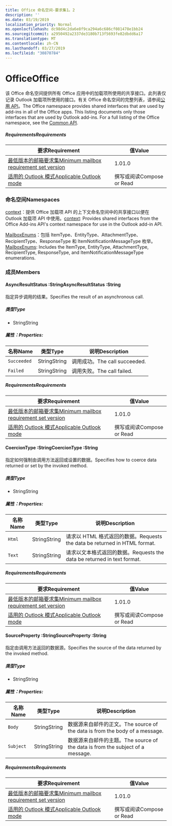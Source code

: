 ```yaml
---
title: Office 命名空间-要求集1。2
description: ''
ms.date: 03/19/2019
localization_priority: Normal
ms.openlocfilehash: dc98d4c2da6e8f9ca294a6c686cf081478e1bb24
ms.sourcegitcommit: a2950492a2337de3180b713f5693fe82dbdd6a17
ms.translationtype: MT
ms.contentlocale: zh-CN
ms.lasthandoff: 03/27/2019
ms.locfileid: "30870784"
---
```

# <a name="office"></a><span data-ttu-id="a031d-102">Office</span><span class="sxs-lookup"><span data-stu-id="a031d-102">Office</span></span>

<span data-ttu-id="a031d-p101">该 Office 命名空间提供所有 Office 应用中的加载项所使用的共享接口。此列表仅记录 Outlook 加载项所使用的接口。有关 Office 命名空间的完整列表，请参阅[公用 API](/javascript/api/office)。</span><span class="sxs-lookup"><span data-stu-id="a031d-p101">The Office namespace provides shared interfaces that are used by add-ins in all of the Office apps. This listing documents only those interfaces that are used by Outlook add-ins. For a full listing of the Office namespace, see the [Common API](/javascript/api/office).</span></span>

##### <a name="requirements"></a><span data-ttu-id="a031d-105">Requirements</span><span class="sxs-lookup"><span data-stu-id="a031d-105">Requirements</span></span>

|<span data-ttu-id="a031d-106">要求</span><span class="sxs-lookup"><span data-stu-id="a031d-106">Requirement</span></span>| <span data-ttu-id="a031d-107">值</span><span class="sxs-lookup"><span data-stu-id="a031d-107">Value</span></span>|
|---|---|
|[<span data-ttu-id="a031d-108">最低版本的邮箱要求集</span><span class="sxs-lookup"><span data-stu-id="a031d-108">Minimum mailbox requirement set version</span></span>](/office/dev/add-ins/reference/requirement-sets/outlook-api-requirement-sets)| <span data-ttu-id="a031d-109">1.0</span><span class="sxs-lookup"><span data-stu-id="a031d-109">1.0</span></span>|
|[<span data-ttu-id="a031d-110">适用的 Outlook 模式</span><span class="sxs-lookup"><span data-stu-id="a031d-110">Applicable Outlook mode</span></span>](/outlook/add-ins/#extension-points)| <span data-ttu-id="a031d-111">撰写或阅读</span><span class="sxs-lookup"><span data-stu-id="a031d-111">Compose or Read</span></span>|

### <a name="namespaces"></a><span data-ttu-id="a031d-112">命名空间</span><span class="sxs-lookup"><span data-stu-id="a031d-112">Namespaces</span></span>

<span data-ttu-id="a031d-113">[context](office.context.md)：提供 Office 加载项 API 的上下文命名空间中的共享接口以便在 Outlook 加载项 API 中使用。</span><span class="sxs-lookup"><span data-stu-id="a031d-113">[context](office.context.md): Provides shared interfaces from the Office Add-ins API's context namespace for use in the Outlook add-in API.</span></span>

<span data-ttu-id="a031d-114">[MailboxEnums](/javascript/api/outlook_1_2/office.mailboxenums.attachmenttype)：包括 ItemType、EntityType、AttachmentType、RecipientType、ResponseType 和 ItemNotificationMessageType 枚举。</span><span class="sxs-lookup"><span data-stu-id="a031d-114">[MailboxEnums](/javascript/api/outlook_1_2/office.mailboxenums.attachmenttype): Includes the ItemType, EntityType, AttachmentType, RecipientType, ResponseType, and ItemNotificationMessageType enumerations.</span></span>

### <a name="members"></a><span data-ttu-id="a031d-115">成员</span><span class="sxs-lookup"><span data-stu-id="a031d-115">Members</span></span>

####  <a name="asyncresultstatus-string"></a><span data-ttu-id="a031d-116">AsyncResultStatus :String</span><span class="sxs-lookup"><span data-stu-id="a031d-116">AsyncResultStatus :String</span></span>

<span data-ttu-id="a031d-117">指定异步调用的结果。</span><span class="sxs-lookup"><span data-stu-id="a031d-117">Specifies the result of an asynchronous call.</span></span>

##### <a name="type"></a><span data-ttu-id="a031d-118">类型</span><span class="sxs-lookup"><span data-stu-id="a031d-118">Type</span></span>

*   <span data-ttu-id="a031d-119">String</span><span class="sxs-lookup"><span data-stu-id="a031d-119">String</span></span>

##### <a name="properties"></a><span data-ttu-id="a031d-120">属性：</span><span class="sxs-lookup"><span data-stu-id="a031d-120">Properties:</span></span>

|<span data-ttu-id="a031d-121">名称</span><span class="sxs-lookup"><span data-stu-id="a031d-121">Name</span></span>| <span data-ttu-id="a031d-122">类型</span><span class="sxs-lookup"><span data-stu-id="a031d-122">Type</span></span>| <span data-ttu-id="a031d-123">说明</span><span class="sxs-lookup"><span data-stu-id="a031d-123">Description</span></span>|
|---|---|---|
|`Succeeded`| <span data-ttu-id="a031d-124">String</span><span class="sxs-lookup"><span data-stu-id="a031d-124">String</span></span>|<span data-ttu-id="a031d-125">调用成功。</span><span class="sxs-lookup"><span data-stu-id="a031d-125">The call succeeded.</span></span>|
|`Failed`| <span data-ttu-id="a031d-126">String</span><span class="sxs-lookup"><span data-stu-id="a031d-126">String</span></span>|<span data-ttu-id="a031d-127">调用失败。</span><span class="sxs-lookup"><span data-stu-id="a031d-127">The call failed.</span></span>|

##### <a name="requirements"></a><span data-ttu-id="a031d-128">Requirements</span><span class="sxs-lookup"><span data-stu-id="a031d-128">Requirements</span></span>

|<span data-ttu-id="a031d-129">要求</span><span class="sxs-lookup"><span data-stu-id="a031d-129">Requirement</span></span>| <span data-ttu-id="a031d-130">值</span><span class="sxs-lookup"><span data-stu-id="a031d-130">Value</span></span>|
|---|---|
|[<span data-ttu-id="a031d-131">最低版本的邮箱要求集</span><span class="sxs-lookup"><span data-stu-id="a031d-131">Minimum mailbox requirement set version</span></span>](/office/dev/add-ins/reference/requirement-sets/outlook-api-requirement-sets)| <span data-ttu-id="a031d-132">1.0</span><span class="sxs-lookup"><span data-stu-id="a031d-132">1.0</span></span>|
|[<span data-ttu-id="a031d-133">适用的 Outlook 模式</span><span class="sxs-lookup"><span data-stu-id="a031d-133">Applicable Outlook mode</span></span>](/outlook/add-ins/#extension-points)| <span data-ttu-id="a031d-134">撰写或阅读</span><span class="sxs-lookup"><span data-stu-id="a031d-134">Compose or Read</span></span>|

####  <a name="coerciontype-string"></a><span data-ttu-id="a031d-135">CoercionType :String</span><span class="sxs-lookup"><span data-stu-id="a031d-135">CoercionType :String</span></span>

<span data-ttu-id="a031d-136">指定如何强制由调用方法返回或设置的数据。</span><span class="sxs-lookup"><span data-stu-id="a031d-136">Specifies how to coerce data returned or set by the invoked method.</span></span>

##### <a name="type"></a><span data-ttu-id="a031d-137">类型</span><span class="sxs-lookup"><span data-stu-id="a031d-137">Type</span></span>

*   <span data-ttu-id="a031d-138">String</span><span class="sxs-lookup"><span data-stu-id="a031d-138">String</span></span>

##### <a name="properties"></a><span data-ttu-id="a031d-139">属性：</span><span class="sxs-lookup"><span data-stu-id="a031d-139">Properties:</span></span>

|<span data-ttu-id="a031d-140">名称</span><span class="sxs-lookup"><span data-stu-id="a031d-140">Name</span></span>| <span data-ttu-id="a031d-141">类型</span><span class="sxs-lookup"><span data-stu-id="a031d-141">Type</span></span>| <span data-ttu-id="a031d-142">说明</span><span class="sxs-lookup"><span data-stu-id="a031d-142">Description</span></span>|
|---|---|---|
|`Html`| <span data-ttu-id="a031d-143">String</span><span class="sxs-lookup"><span data-stu-id="a031d-143">String</span></span>|<span data-ttu-id="a031d-144">请求以 HTML 格式返回的数据。</span><span class="sxs-lookup"><span data-stu-id="a031d-144">Requests the data be returned in HTML format.</span></span>|
|`Text`| <span data-ttu-id="a031d-145">String</span><span class="sxs-lookup"><span data-stu-id="a031d-145">String</span></span>|<span data-ttu-id="a031d-146">请求以文本格式返回的数据。</span><span class="sxs-lookup"><span data-stu-id="a031d-146">Requests the data be returned in text format.</span></span>|

##### <a name="requirements"></a><span data-ttu-id="a031d-147">Requirements</span><span class="sxs-lookup"><span data-stu-id="a031d-147">Requirements</span></span>

|<span data-ttu-id="a031d-148">要求</span><span class="sxs-lookup"><span data-stu-id="a031d-148">Requirement</span></span>| <span data-ttu-id="a031d-149">值</span><span class="sxs-lookup"><span data-stu-id="a031d-149">Value</span></span>|
|---|---|
|[<span data-ttu-id="a031d-150">最低版本的邮箱要求集</span><span class="sxs-lookup"><span data-stu-id="a031d-150">Minimum mailbox requirement set version</span></span>](/office/dev/add-ins/reference/requirement-sets/outlook-api-requirement-sets)| <span data-ttu-id="a031d-151">1.0</span><span class="sxs-lookup"><span data-stu-id="a031d-151">1.0</span></span>|
|[<span data-ttu-id="a031d-152">适用的 Outlook 模式</span><span class="sxs-lookup"><span data-stu-id="a031d-152">Applicable Outlook mode</span></span>](/outlook/add-ins/#extension-points)| <span data-ttu-id="a031d-153">撰写或阅读</span><span class="sxs-lookup"><span data-stu-id="a031d-153">Compose or Read</span></span>|

####  <a name="sourceproperty-string"></a><span data-ttu-id="a031d-154">SourceProperty :String</span><span class="sxs-lookup"><span data-stu-id="a031d-154">SourceProperty :String</span></span>

<span data-ttu-id="a031d-155">指定由调用方法返回的数据源。</span><span class="sxs-lookup"><span data-stu-id="a031d-155">Specifies the source of the data returned by the invoked method.</span></span>

##### <a name="type"></a><span data-ttu-id="a031d-156">类型</span><span class="sxs-lookup"><span data-stu-id="a031d-156">Type</span></span>

*   <span data-ttu-id="a031d-157">String</span><span class="sxs-lookup"><span data-stu-id="a031d-157">String</span></span>

##### <a name="properties"></a><span data-ttu-id="a031d-158">属性：</span><span class="sxs-lookup"><span data-stu-id="a031d-158">Properties:</span></span>

|<span data-ttu-id="a031d-159">名称</span><span class="sxs-lookup"><span data-stu-id="a031d-159">Name</span></span>| <span data-ttu-id="a031d-160">类型</span><span class="sxs-lookup"><span data-stu-id="a031d-160">Type</span></span>| <span data-ttu-id="a031d-161">说明</span><span class="sxs-lookup"><span data-stu-id="a031d-161">Description</span></span>|
|---|---|---|
|`Body`| <span data-ttu-id="a031d-162">String</span><span class="sxs-lookup"><span data-stu-id="a031d-162">String</span></span>|<span data-ttu-id="a031d-163">数据源来自邮件的正文。</span><span class="sxs-lookup"><span data-stu-id="a031d-163">The source of the data is from the body of a message.</span></span>|
|`Subject`| <span data-ttu-id="a031d-164">String</span><span class="sxs-lookup"><span data-stu-id="a031d-164">String</span></span>|<span data-ttu-id="a031d-165">数据源来自邮件的主题。</span><span class="sxs-lookup"><span data-stu-id="a031d-165">The source of the data is from the subject of a message.</span></span>|

##### <a name="requirements"></a><span data-ttu-id="a031d-166">Requirements</span><span class="sxs-lookup"><span data-stu-id="a031d-166">Requirements</span></span>

|<span data-ttu-id="a031d-167">要求</span><span class="sxs-lookup"><span data-stu-id="a031d-167">Requirement</span></span>| <span data-ttu-id="a031d-168">值</span><span class="sxs-lookup"><span data-stu-id="a031d-168">Value</span></span>|
|---|---|
|[<span data-ttu-id="a031d-169">最低版本的邮箱要求集</span><span class="sxs-lookup"><span data-stu-id="a031d-169">Minimum mailbox requirement set version</span></span>](/office/dev/add-ins/reference/requirement-sets/outlook-api-requirement-sets)| <span data-ttu-id="a031d-170">1.0</span><span class="sxs-lookup"><span data-stu-id="a031d-170">1.0</span></span>|
|[<span data-ttu-id="a031d-171">适用的 Outlook 模式</span><span class="sxs-lookup"><span data-stu-id="a031d-171">Applicable Outlook mode</span></span>](/outlook/add-ins/#extension-points)| <span data-ttu-id="a031d-172">撰写或阅读</span><span class="sxs-lookup"><span data-stu-id="a031d-172">Compose or Read</span></span>|
